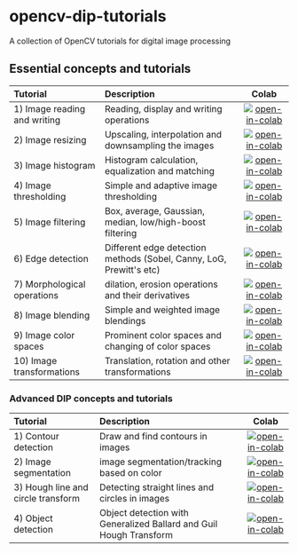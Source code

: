 # opencv-dip-tutorials
A collection of OpenCV tutorials for digital image processing


## Essential concepts and tutorials

|**Tutorial** | **Description** | **Colab** |
| :-- | :-- | :--: |
| 1) Image reading and writing | Reading, display and writing operations  | [![open-in-colab](https://colab.research.google.com/assets/colab-badge.svg)](https://colab.research.google.com/github/garg-aayush/OpenCV-DIP-Tutorials/blob/main/01_reading_writing.ipynb) |
| 2) Image resizing | Upscaling, interpolation and downsampling the images | [![open-in-colab](https://colab.research.google.com/assets/colab-badge.svg)](colab-notebooks/02_image_resizing.ipynb) |
| 3) Image histogram | Histogram calculation, equalization and matching | [![open-in-colab](https://colab.research.google.com/assets/colab-badge.svg)](colab-notebooks/03_image_histogram.ipynb) |
| 4) Image thresholding | Simple and adaptive image thresholding | [![open-in-colab](https://colab.research.google.com/assets/colab-badge.svg)](colab-notebooks/04_image_thresholding.ipynb) |
| 5) Image filtering | Box, average, Gaussian, median, low/high-boost filtering | [![open-in-colab](https://colab.research.google.com/assets/colab-badge.svg)](colab-notebooks/05_image_filtering.ipynb) |
| 6) Edge detection | Different edge detection methods (Sobel, Canny, LoG, Prewitt's etc) | [![open-in-colab](https://colab.research.google.com/assets/colab-badge.svg)](colab-notebooks/06_edge_detection.ipynb) |
| 7) Morphological operations | dilation, erosion operations and their derivatives | [![open-in-colab](https://colab.research.google.com/assets/colab-badge.svg)](colab-notebooks/07_morphological_operations.ipynb) |
| 8) Image blending | Simple and weighted image blendings | [![open-in-colab](https://colab.research.google.com/assets/colab-badge.svg)](colab-notebooks/08_image_blending.ipynb) |
| 9) Image color spaces | Prominent color spaces and changing of color spaces | [![open-in-colab](https://colab.research.google.com/assets/colab-badge.svg)](colab-notebooks/09_color_spaces.ipynb) |
| 10) Image transformations | Translation, rotation  and other transformations | [![open-in-colab](https://colab.research.google.com/assets/colab-badge.svg)](colab-notebooks/10_image_transformations.ipynb) |

### Advanced DIP concepts and tutorials

|**Tutorial** | **Description** | **Colab** |
| :-- | :-- | :--: |
| 1) Contour detection | Draw and find contours in images | [![open-in-colab](https://colab.research.google.com/assets/colab-badge.svg)](colab-notebooks/advanced/01_contour_detection.ipynb) |
| 2) Image segmentation | image segmentation/tracking based on color | [![open-in-colab](https://colab.research.google.com/assets/colab-badge.svg)](colab-notebooks/advanced/02_segmentation_color_spaces.ipynb) |
| 3) Hough line and circle transform  | Detecting straight lines and circles in images | [![open-in-colab](https://colab.research.google.com/assets/colab-badge.svg)](colab-notebooks/advanced/03_Hough_transforms.ipynb) |
| 4) Object detection | Object detection with Generalized Ballard and Guil Hough Transform | [![open-in-colab](https://colab.research.google.com/assets/colab-badge.svg)](colab-notebooks/advanced/04_object_detection.ipynb) |

